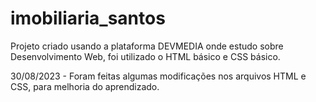 # imobiliaria_santos
Projeto criado usando a plataforma DEVMEDIA onde estudo sobre  Desenvolvimento Web, foi utilizado o HTML básico e CSS básico.

30/08/2023 - Foram feitas algumas modificações nos arquivos HTML e CSS, para melhoria do aprendizado. 
